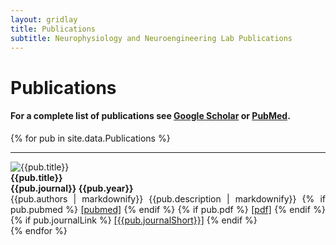 ```yaml
---
layout: gridlay
title: Publications
subtitle: Neurophysiology and Neuroengineering Lab Publications
---
```


# **Publications**
#### For a complete list of publications see <a href="https://scholar.google.com/citations?user=GUctBkkAAAAJ">Google Scholar</a> or <a href="https://www.ncbi.nlm.nih.gov/pubmed?term=(Corces%20MR%5BAuthor%5D)%20OR%20Corces-Zimmerman%20MR%5BAuthor%5D">PubMed</a>.

{% for pub in site.data.Publications %}
<hr>
<!-- The paddingtop and margin-top edits allow anchors to link properly. -->
<div id = "{{pub.short}}" class="row" style="padding-top: 60px; margin-top: -60px;">
    <div class="col-sm-3">
    	<img src="{{pub.image}}" alt="{{pub.title}}"><br>
    </div>
    <div class="col-sm-8" style="text-align: justify">
    	<strong>{{pub.title}}</strong> <br>
    	<strong>{{pub.journal}} {{pub.year}}</strong> <br>
    	{{pub.authors | markdownify}}
        {{pub.description | markdownify}}
        {% if pub.pubmed %}
          <a href= "{{pub.pubmed}}">[pubmed]</a>
        {% endif %}
        {% if pub.pdf %}
          <a href= "{{pub.pdf}}">[pdf]</a>
        {% endif %}
        {% if pub.journalLink %}
          <a href= "{{pub.journalLink}}">[{{pub.journalShort}}]</a>
        {% endif %}
    </div>
</div>
{% endfor %}

